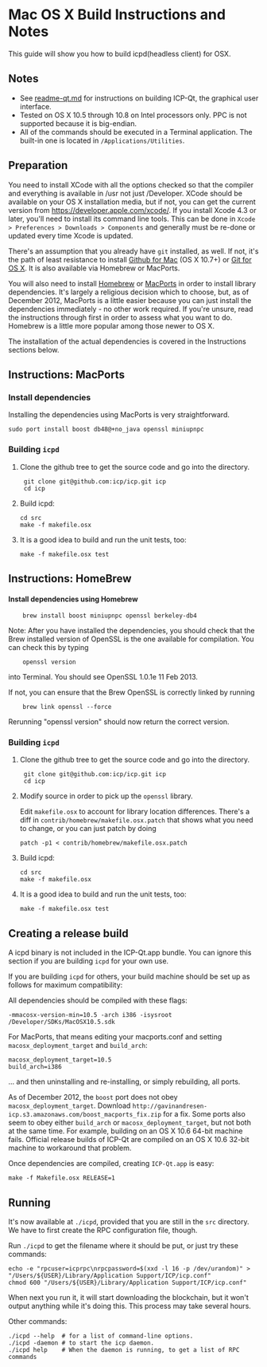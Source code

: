 Mac OS X Build Instructions and Notes
====================================
This guide will show you how to build icpd(headless client) for OSX.

Notes
-----

* See [readme-qt.md](readme-qt.md) for instructions on building ICP-Qt, the
graphical user interface.
* Tested on OS X 10.5 through 10.8 on Intel processors only. PPC is not
supported because it is big-endian.
* All of the commands should be executed in a Terminal application. The
built-in one is located in `/Applications/Utilities`.

Preparation
-----------

You need to install XCode with all the options checked so that the compiler
and everything is available in /usr not just /Developer. XCode should be
available on your OS X installation media, but if not, you can get the
current version from https://developer.apple.com/xcode/. If you install
Xcode 4.3 or later, you'll need to install its command line tools. This can
be done in `Xcode > Preferences > Downloads > Components` and generally must
be re-done or updated every time Xcode is updated.

There's an assumption that you already have `git` installed, as well. If
not, it's the path of least resistance to install [Github for Mac](https://mac.github.com/)
(OS X 10.7+) or
[Git for OS X](https://code.google.com/p/git-osx-installer/). It is also
available via Homebrew or MacPorts.

You will also need to install [Homebrew](http://mxcl.github.io/homebrew/)
or [MacPorts](https://www.macports.org/) in order to install library
dependencies. It's largely a religious decision which to choose, but, as of
December 2012, MacPorts is a little easier because you can just install the
dependencies immediately - no other work required. If you're unsure, read
the instructions through first in order to assess what you want to do.
Homebrew is a little more popular among those newer to OS X.

The installation of the actual dependencies is covered in the Instructions
sections below.

Instructions: MacPorts
----------------------

### Install dependencies

Installing the dependencies using MacPorts is very straightforward.

    sudo port install boost db48@+no_java openssl miniupnpc

### Building `icpd`

1. Clone the github tree to get the source code and go into the directory.

        git clone git@github.com:icp/icp.git icp
        cd icp

2.  Build icpd:

        cd src
        make -f makefile.osx

3.  It is a good idea to build and run the unit tests, too:

        make -f makefile.osx test

Instructions: HomeBrew
----------------------

#### Install dependencies using Homebrew

        brew install boost miniupnpc openssl berkeley-db4

Note: After you have installed the dependencies, you should check that the Brew installed version of OpenSSL is the one available for compilation. You can check this by typing

        openssl version

into Terminal. You should see OpenSSL 1.0.1e 11 Feb 2013.

If not, you can ensure that the Brew OpenSSL is correctly linked by running

        brew link openssl --force

Rerunning "openssl version" should now return the correct version.

### Building `icpd`

1. Clone the github tree to get the source code and go into the directory.

        git clone git@github.com:icp/icp.git icp
        cd icp

2.  Modify source in order to pick up the `openssl` library.

    Edit `makefile.osx` to account for library location differences. There's a
    diff in `contrib/homebrew/makefile.osx.patch` that shows what you need to
    change, or you can just patch by doing

        patch -p1 < contrib/homebrew/makefile.osx.patch

3.  Build icpd:

        cd src
        make -f makefile.osx

4.  It is a good idea to build and run the unit tests, too:

        make -f makefile.osx test

Creating a release build
------------------------

A icpd binary is not included in the ICP-Qt.app bundle. You can ignore
this section if you are building `icpd` for your own use.

If you are building `icpd` for others, your build machine should be set up
as follows for maximum compatibility:

All dependencies should be compiled with these flags:

    -mmacosx-version-min=10.5 -arch i386 -isysroot /Developer/SDKs/MacOSX10.5.sdk

For MacPorts, that means editing your macports.conf and setting
`macosx_deployment_target` and `build_arch`:

    macosx_deployment_target=10.5
    build_arch=i386

... and then uninstalling and re-installing, or simply rebuilding, all ports.

As of December 2012, the `boost` port does not obey `macosx_deployment_target`.
Download `http://gavinandresen-icp.s3.amazonaws.com/boost_macports_fix.zip`
for a fix. Some ports also seem to obey either `build_arch` or
`macosx_deployment_target`, but not both at the same time. For example, building
on an OS X 10.6 64-bit machine fails. Official release builds of ICP-Qt are
compiled on an OS X 10.6 32-bit machine to workaround that problem.

Once dependencies are compiled, creating `ICP-Qt.app` is easy:

    make -f Makefile.osx RELEASE=1

Running
-------

It's now available at `./icpd`, provided that you are still in the `src`
directory. We have to first create the RPC configuration file, though.

Run `./icpd` to get the filename where it should be put, or just try these
commands:

    echo -e "rpcuser=icprpc\nrpcpassword=$(xxd -l 16 -p /dev/urandom)" > "/Users/${USER}/Library/Application Support/ICP/icp.conf"
    chmod 600 "/Users/${USER}/Library/Application Support/ICP/icp.conf"

When next you run it, it will start downloading the blockchain, but it won't
output anything while it's doing this. This process may take several hours.

Other commands:

    ./icpd --help  # for a list of command-line options.
    ./icpd -daemon # to start the icp daemon.
    ./icpd help    # When the daemon is running, to get a list of RPC commands
